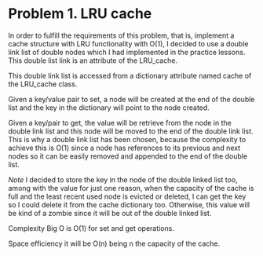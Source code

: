 # Problem 1. LRU cache

In order to fulfill the requirements of this problem, that is, implement a cache 
structure with LRU functionality with O(1), I decided to use a double link list of double nodes which I had
 implemented in the practice lessons. This double list link is an attribute of the LRU_cache.
 
This double link list is accessed from a dictionary attribute named cache of the LRU_cache class.

Given a key/value pair to set, a node will be created at the end of the double list and
the key in the dictionary will point to the node created.

Given a key/pair to get, the value will be retrieve from the node in the double link list 
and this node will be moved to the end of the double link list. This is why a double link list
has been chosen, because the complexity to achieve this is O(1) since a node
has references to its previous and next nodes so it can be easily removed and
appended to the end of the double list.

_Note_ I decided to store the key in the node of the double linked list too, among with the value
for just one reason, when the capacity of the cache is full and the least
recent used node is evicted or deleted, I can get the key so I could delete it
from the cache dictionary too. Otherwise, this value will be kind of a zombie since
it will be out of the double linked list.

Complexity Big O is O(1) for set and get operations.

Space efficiency it will be O(n) being n the capacity of the cache.
